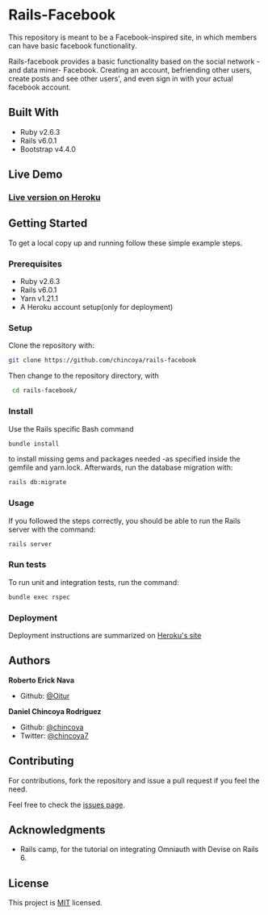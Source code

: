 # Rails-Facebook

This repository is meant to be a Facebook-inspired site, in which members can have basic facebook functionality.

Rails-facebook provides a basic functionality based on the social network -and data miner- Facebook. Creating an account, befriending other users, create posts and see other users', and even sign in with your actual facebook account.

## Built With

- Ruby v2.6.3
- Rails v6.0.1
- Bootstrap v4.4.0

## Live Demo

### [Live version on Heroku](https://immense-shelf-90273.herokuapp.com/)

## Getting Started

To get a local copy up and running follow these simple example steps.

### Prerequisites
- Ruby v2.6.3
- Rails v6.0.1
- Yarn v1.21.1
- A Heroku account setup(only for deployment)

### Setup

Clone the repository with:

```bash
git clone https://github.com/chincoya/rails-facebook
```

Then change to the repository directory, with

```bash
 cd rails-facebook/
```

### Install

Use the Rails specific Bash command
```bash
bundle install
```
to install missing gems and packages needed -as specified inside the gemfile and yarn.lock. Afterwards, run the database migration with:

```bash
rails db:migrate
```

### Usage

If you followed the steps correctly, you should be able to run the Rails server with the command:
```bash
rails server
```

### Run tests

To run unit and integration tests, run the command:

```bash
bundle exec rspec
```

### Deployment

Deployment instructions are summarized on [Heroku's site](https://devcenter.heroku.com/articles/getting-started-with-rails6)

## Authors

  **Roberto Erick Nava**

- Github: [@Oitur](https://github.com/Oitur)

**Daniel Chincoya Rodríguez**

- Github: [@chincoya](https://github.com/chincoya)
- Twitter: [@chincoya7](https://twitter.com/chincoya7)

## Contributing

For contributions, fork the repository and issue a pull request if you feel the need. 

Feel free to check the [issues page](issues/).

## Acknowledgments

- Rails camp, for the tutorial on integrating Omniauth with Devise on Rails 6.

## License

This project is [MIT](lic.url) licensed.